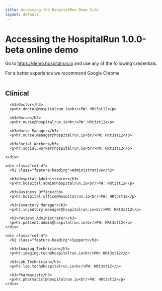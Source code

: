 ```yaml
---
title: Accessing the HospitalRun Demo Site
layout: default
---
```


<div class="tryit-hero">
  <h1 class="hero-heading">Accessing the HospitalRun 1.0.0-beta online demo</h1>
  <p>Go to <a href="http://157.245.79.251:3000/" target="_blank" rel="noopener" >https://demo.hospitalrun.io</a> and use any of the following credentials.</p>
  <p>For a better experience we recommend Google Chrome.</p>
</div>

<div class="tryit-content">
  <div class="columns">
    <div class="col-4">
      <h2 class="feature-heading">Clinical</h2>

      <h3>Doctor</h3>
      <p>hr.doctor@hospitalrun.io<br/>PW: HRt3st12</p>

      <h3>Nurse</h3>
      <p>hr.nurse@hospitalrun.io<br/>PW: HRt3st12</p>

      <h3>Nurse Manager</h3>
      <p>hr.nurse.manager@hospitalrun.io<br/>PW: HRt3st12</p>

      <h3>Social Worker</h3>
      <p>hr.social.worker@hospitalrun.io<br/>PW: HRt3st12</p>

    </div>

    <div class="col-4">
      <h2 class="feature-heading">Administrative</h2>

      <h3>Hospital Administrator</h3>
      <p>hr.hospital.admin@hospitalrun.io<br/>PW: HRt3st12</p>

      <h3>Business Office</h3>
      <p>hr.hospital.office@hospitalrun.io<br/>PW: HRt3st12</p>

      <h3>Inventory Manager</h3>
      <p>hr.inventory.manager@hospitalrun.io<br/>PW: HRt3st12</p>

      <h3>Patient Administrator</h3>
      <p>hr.patient.admin@hospitalrun.io<br/>PW: HRt3st12</p>
    </div>

    <div class="col-4">
      <h2 class="feature-heading">Support</h2>

      <h3>Imaging Technician</h3>
      <p>hr.imaging.tech@hospitalrun.io<br/>PW: HRt3st12</p>

      <h3>Lab Technician</h3>
      <p>hr.lab.tech@hospitalrun.io<br/>PW: HRt3st12</p>

      <h3>Pharmacist</h3>
      <p>hr.pharmacist@hospitalrun.io<br/>PW: HRt3st12</p>
    </div>

  </div>
</div>
